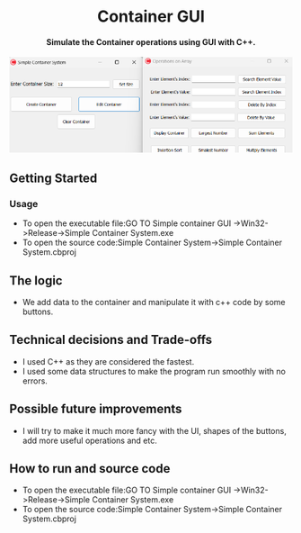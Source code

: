 <h1 align="center">Container GUI</h1>
<div align= "center">
  <h4>Simulate the Container operations  using GUI with C++. </h4>
</div>

<div align= "center"><img src="https://github.com/Znno/Container_GUI/blob/master/ContPhoto.png"/></div>


## Getting Started

### Usage

* To open the executable file:GO TO Simple container GUI ->Win32->Release->Simple Container System.exe
* To open the source code:Simple Container System->Simple Container System.cbproj

## The logic

* We add data to the container and manipulate it with c++ code by some buttons.

 ## Technical decisions and Trade-offs
 * I used C++ as they are considered the fastest.
 * I used some data structures to make the program run smoothly with no errors.

## Possible future improvements
* I will try to make it much more fancy with the UI, shapes of the buttons, add more useful operations and etc.
## How to run and source code
* To open the executable file:GO TO Simple container GUI ->Win32->Release->Simple Container System.exe
* To open the source code:Simple Container System->Simple Container System.cbproj

